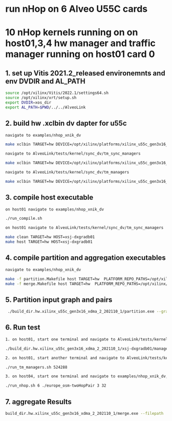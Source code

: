 <!---
/*
 * Copyright 2019-2022 Xilinx, Inc.
 *
 * Licensed under the Apache License, Version 2.0 (the "License");
 * you may not use this file except in compliance with the License.
 * You may obtain a copy of the License at
 *
 *     http://www.apache.org/licenses/LICENSE-2.0
 *
 * Unless required by applicable law or agreed to in writing, software
 * distributed under the License is distributed on an "AS IS" BASIS,
 * WITHOUT WARRANTIES OR CONDITIONS OF ANY KIND, either express or implied.
 * See the License for the specific language governing permissions and
 * limitations under the License.
 */
--->
# run nHop on 6 Alveo U55C cards
# 10 nHop kernels running on  on host01,3,4  hw manager and traffic manager running on host01 card 0
 
## 1. set up Vitis 2021.2_released environemnts and env DVDIR and AL_PATH

```sh
source /opt/xilinx/Vitis/2022.1/settings64.sh
source /opt/xilinx/xrt/setup.sh
export DVDIR=xos_dir
export AL_PATH=$PWD/../../AlveoLink
```


## 2. build hw .xclbin dv dapter for u55c

```sh
navigate to examples/nhop_xnik_dv

make xclbin TARGET=hw DEVICE=/opt/xilinx/platforms/xilinx_u55c_gen3x16_xdma_2_202110_1/xilinx_u55c_gen3x16_xdma_2_202110_1.xpfm INTERFACE=2

navigate to AlveoLink/tests/kernel/sync_dv/tm_sync_managers

make xclbin TARGET=hw DEVICE=/opt/xilinx/platforms/xilinx_u55c_gen3x16_xdma_2_202110_1/xilinx_u55c_gen3x16_xdma_2_202110_1.xpfm INTERFACE=2

navigate to AlveoLink/tests/kernel/sync_dv/tm_managers

make xclbin TARGET=hw DEVICE=/opt/xilinx/platforms/xilinx_u55c_gen3x16_xdma_2_202110_1/xilinx_u55c_gen3x16_xdma_2_202110_1.xpfm INTERFACE=2

```

## 3. compile host executable

```sh
on host01 navigate to examples/nhop_xnik_dv

./run_compile.sh

on host01 navigate to AlveoLink/tests/kernel/sync_dv/tm_sync_managers

make clean TARGET=hw HOST=xsj-dxgradb01
make host TARGET=hw HOST=xsj-dxgradb01

```
## 4. compile partition and aggregation executables

```sh
navigate to examples/nhop_xnik_dv

make -f partition.Makefile host TARGET=hw  PLATFORM_REPO_PATHS=/opt/xilinx/platforms
make -f merge.Makefile host TARGET=hw  PLATFORM_REPO_PATHS=/opt/xilinx/platforms
```

## 5. Partition input graph and pairs

```sh
 ./build_dir.hw.xilinx_u55c_gen3x16_xdma_2_202110_1/partition.exe --graph europe_osm-wt.mtx --pair europe_osm-twoHopPair.mtx --numKernel 6 
```

## 6. Run test 

```sh
1. on host01, start one terminal and navigate to AlveoLink/tests/kernel/sync_dv/tm_sync_managers, and run (note: wait until you see the link is up before going to step 2)

./build_dir.hw.xilinx_u55c_gen3x16_xdma_2_202110_1/xsj-dxgradb01/manager.exe xnikSyncTraffic_managers.xclbin 0 1048576 65536 3 4 (note: wait until you see INFO: my id is: 10 my TM id is: 10 before going to step 3)

2. on host01, start another terminal and navigate to AlveoLink/tests/kernel/sync_dv/tm_managers, and run

./run_tm_managers.sh 524288

3. on host04, start one terminal and navigate to examples/nhop_xnik_dv, and run

./run_nhop.sh 6 ./europe_osm-twoHopPair 3 32
```

## 7. aggregate Results

```sh
build_dir.hw.xilinx_u55c_gen3x16_xdma_2_202110_1/merge.exe --filepath ./europe_osm-twoHopPair --numKernel 6
```
